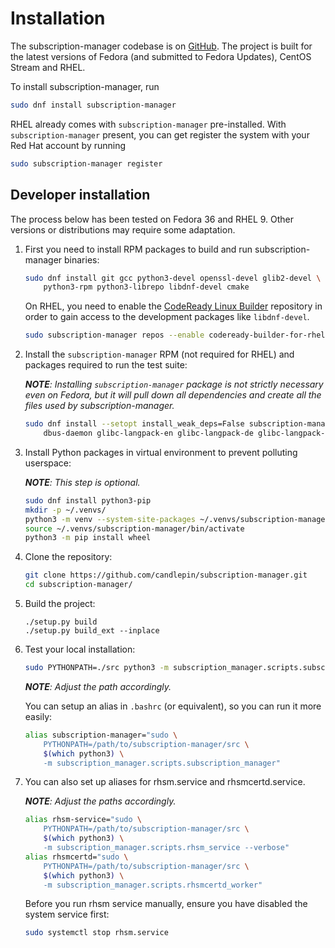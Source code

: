 # Installation

The subscription-manager codebase is on [GitHub](https://github.com/candlepin/subscription-manager).
The project is built for the latest versions of Fedora (and submitted to Fedora Updates), CentOS Stream and RHEL.

To install subscription-manager, run

```bash
sudo dnf install subscription-manager
```

RHEL already comes with `subscription-manager` pre-installed. With `subscription-manager` present, you can get register the system with your Red Hat account by running

```bash
sudo subscription-manager register
```


## Developer installation

The process below has been tested on Fedora 36 and RHEL 9.
Other versions or distributions may require some adaptation.

1. First you need to install RPM packages to build and run subscription-manager binaries:

   ```bash
   sudo dnf install git gcc python3-devel openssl-devel glib2-devel \
       python3-rpm python3-librepo libdnf-devel cmake
   ```

   <!-- libdnf-devel, cmake are required to build product-id plugin -->

   On RHEL, you need to enable the [CodeReady Linux Builder](https://docs.redhat.com/en/documentation/red_hat_enterprise_linux/9/html/package_manifest/repositories#CodeReadyLinuxBuilder-repository) repository in order to gain access to the development packages like `libdnf-devel`.

   ```bash
   sudo subscription-manager repos --enable codeready-builder-for-rhel-9-x86_64-rpms
   ```

2. Install the `subscription-manager` RPM (not required for RHEL) and packages required to run the test suite:

   ***NOTE**: Installing `subscription-manager` package is not strictly necessary even on Fedora, but it will pull down all dependencies and create all the files used by subscription-manager.*

   ```bash
   sudo dnf install --setopt install_weak_deps=False subscription-manager \
       dbus-daemon glibc-langpack-en glibc-langpack-de glibc-langpack-ja
   ```

3. Install Python packages in virtual environment to prevent polluting userspace:
 
   ***NOTE**: This step is optional.*

   ```bash
   sudo dnf install python3-pip
   mkdir -p ~/.venvs/
   python3 -m venv --system-site-packages ~/.venvs/subscription-manager
   source ~/.venvs/subscription-manager/bin/activate
   python3 -m pip install wheel
   ```

4. Clone the repository:

   ```bash
   git clone https://github.com/candlepin/subscription-manager.git
   cd subscription-manager/
   ```

5. Build the project:

   ```
   ./setup.py build
   ./setup.py build_ext --inplace
   ```

6. Test your local installation:

   ```bash
   sudo PYTHONPATH=./src python3 -m subscription_manager.scripts.subscription_manager
   ```
   
   ***NOTE**: Adjust the path accordingly.*

   You can setup an alias in `.bashrc` (or equivalent), so you can run it more easily:

   ```bash
   alias subscription-manager="sudo \
       PYTHONPATH=/path/to/subscription-manager/src \
       $(which python3) \
       -m subscription_manager.scripts.subscription_manager"
   ```

7. You can also set up aliases for rhsm.service and rhsmcertd.service.

   ***NOTE**: Adjust the paths accordingly.*

   ```bash
   alias rhsm-service="sudo \
       PYTHONPATH=/path/to/subscription-manager/src \
       $(which python3) \
       -m subscription_manager.scripts.rhsm_service --verbose"
   alias rhsmcertd="sudo \
       PYTHONPATH=/path/to/subscription-manager/src \
       $(which python3) \
       -m subscription_manager.scripts.rhsmcertd_worker"
   ```

   Before you run rhsm service manually, ensure you have disabled the system service first:

   ```bash
   sudo systemctl stop rhsm.service
   ```
